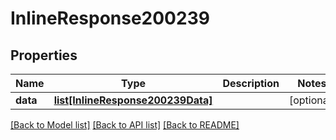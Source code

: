 # InlineResponse200239

## Properties
Name | Type | Description | Notes
------------ | ------------- | ------------- | -------------
**data** | [**list[InlineResponse200239Data]**](InlineResponse200239Data.md) |  | [optional] 

[[Back to Model list]](../README.md#documentation-for-models) [[Back to API list]](../README.md#documentation-for-api-endpoints) [[Back to README]](../README.md)

